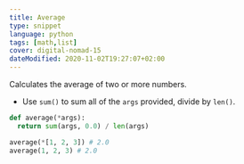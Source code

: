```yaml
---
title: Average
type: snippet
language: python
tags: [math,list]
cover: digital-nomad-15
dateModified: 2020-11-02T19:27:07+02:00
---
```


Calculates the average of two or more numbers.

- Use `sum()` to sum all of the `args` provided, divide by `len()`.

```py
def average(*args):
  return sum(args, 0.0) / len(args)
```

```py
average(*[1, 2, 3]) # 2.0
average(1, 2, 3) # 2.0
```
